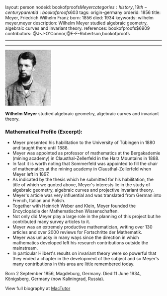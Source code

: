 layout: person
nodeid: bookofproofs$Meyer
categories: history,19th-century
parentid: bookofproofs$603
tags: origin-germany
orderid: 1856
title: Meyer, Friedrich Wilhelm Franz
born: 1856
died: 1934
keywords: wilhelm meyer,meyer
description: Wilhelm Meyer studied algebraic geometry, algebraic curves and invariant theory.
references: bookofproofs$6909
contributors: @J-J-O'Connor,@E-F-Robertson,bookofproofs

---



---

![Meyer.jpg](https://github.com/bookofproofs/bookofproofs.github.io/blob/main/_sources/_assets/images/portraits/Meyer.jpg?raw=true)

**Wilhelm Meyer** studied algebraic geometry, algebraic curves and invariant theory.

### Mathematical Profile (Excerpt):
* Meyer presented his habilitation to the University of Tübingen in 1880 and taught there until 1888.
* Meyer was appointed as professor of mathematics at the Bergakademie (mining academy) in Clausthal-Zellerfeld in the Harz Mountains in 1888.
* In fact it is worth noting that Sommerfeld was appointed to fill the chair of mathematics at the mining academy in Clausthal-Zellerfeld when Meyer left in 1897.
* As indicated by the thesis which he submitted for his habilitation, the title of which we quoted above, Meyer's interests lie in the study of algebraic geometry, algebraic curves and projective invariant theory.
* Meyer's article was very influential and was translated from German into French, Italian and Polish.
* Together with Heinrich Weber and Klein, Meyer founded the Encyclopädie der Mathematischen Wissenschaften.
* Not only did Meyer play a large role in the planning of this project but he contributed many survey articles to it.
* Meyer was an extremely productive mathematician, writing over 130 articles and over 2000 reviews for Fortschritte der Mathematik.
* Meyer was unlucky in many ways since the direction in which mathematics developed left his research contributions outside the mainstream.
* In particular Hilbert's results on invariant theory were so powerful that they ended a chapter in the development of the subject and so Meyer's many contributions in this area are little remembered today.

Born 2 September 1856, Magdeburg, Germany. Died 11 June 1934, Königsberg, Germany (now Kaliningrad, Russia).

View full biography at [MacTutor](https://mathshistory.st-andrews.ac.uk/Biographies/Meyer/)
